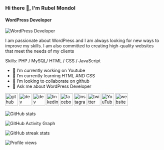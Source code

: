 ### Hi there 👋, I'm Rubel Mondol
#### WordPress Developer
![WordPress Developer](https://scontent.fdac15-1.fna.fbcdn.net/v/t39.30808-6/368310229_3126104080869775_5117690171838438773_n.jpg?_nc_cat=104&ccb=1-7&_nc_sid=52f669&_nc_eui2=AeHjHmpoWnMQGWdCImgrDQ3U5Ot8QxMlx0Lk63xDEyXHQv6WrM3h9AnpAcQ3iyDvhzR2IkgD5wpZ9Z3Ft4L5dikn&_nc_ohc=ctqq3kS7kBMAX8uGmlr&_nc_ht=scontent.fdac15-1.fna&oh=00_AfDagRxFKfs3hg1RG-1vw8na7frZgzMnY47tvIr5mSWhuQ&oe=64F5A031)

I am passionate about WordPress and I am always looking for new ways to improve my skills. I am also committed to creating high-quality websites that meet the needs of my clients

Skills: PHP / MySQL/ HTML / CSS / JavaScript

- 🔭 I’m currently working on Youtube 
- 🌱 I’m currently learning HTML AND CSS 
- 👯 I’m looking to collaborate on github 
- 💬 Ask me about WordPress Developer 


[<img src='https://cdn.jsdelivr.net/npm/simple-icons@3.0.1/icons/github.svg' alt='github' height='40'>](https://github.com/rubelm)  [<img src='https://cdn.jsdelivr.net/npm/simple-icons@3.0.1/icons/dev-dot-to.svg' alt='dev' height='40'>](https://dev.to/rubelm)  [<img src='https://cdn.jsdelivr.net/npm/simple-icons@3.0.1/icons/hashnode.svg' alt='dev' height='40'>](rubelm)  [<img src='https://cdn.jsdelivr.net/npm/simple-icons@3.0.1/icons/linkedin.svg' alt='linkedin' height='40'>](https://www.linkedin.com/in/rubelm/)  [<img src='https://cdn.jsdelivr.net/npm/simple-icons@3.0.1/icons/facebook.svg' alt='facebook' height='40'>](https://www.facebook.com/rubelm)  [<img src='https://cdn.jsdelivr.net/npm/simple-icons@3.0.1/icons/instagram.svg' alt='instagram' height='40'>](https://www.instagram.com/rubelm/)  [<img src='https://cdn.jsdelivr.net/npm/simple-icons@3.0.1/icons/twitter.svg' alt='twitter' height='40'>](https://twitter.com/rubelm)  [<img src='https://cdn.jsdelivr.net/npm/simple-icons@3.0.1/icons/youtube.svg' alt='YouTube' height='40'>](https://www.youtube.com/channel/rubelm)  [<img src='https://cdn.jsdelivr.net/npm/simple-icons@3.0.1/icons/icloud.svg' alt='website' height='40'>](https://rubelm.com/)  

![GitHub stats](https://github-readme-stats.vercel.app/api?username=rubelm&show_icons=true)  

![GitHub Activity Graph](https://activity-graph.herokuapp.com/graph?username=rubelm)  

![GitHub streak stats](https://streak-stats.demolab.com/?user=rubelm)  

![Profile views](https://gpvc.arturio.dev/rubelm)  
